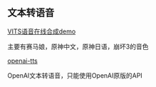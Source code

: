 ## 文本转语音

[VITS语音在线合成demo](https://zomehwh-vits-uma-genshin-honkai.hf.space)

主要有赛马娘，原神中文，原神日语，崩坏3的音色

[openai-tts](https://dongsiqie-openai-tts.hf.space)

OpenAI文本转语音，只能使用OpenAI原版的API

